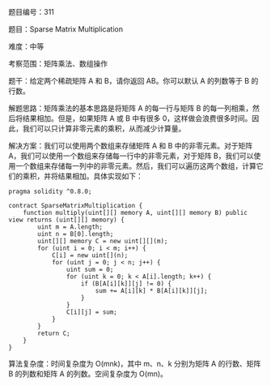 题目编号：311

题目：Sparse Matrix Multiplication

难度：中等

考察范围：矩阵乘法、数组操作

题干：给定两个稀疏矩阵 A 和 B，请你返回 AB。你可以默认 A 的列数等于 B 的行数。

解题思路：矩阵乘法的基本思路是将矩阵 A 的每一行与矩阵 B 的每一列相乘，然后将结果相加。但是，如果矩阵 A 或 B 中有很多 0，这样做会浪费很多时间。因此，我们可以只计算非零元素的乘积，从而减少计算量。

解决方案：我们可以使用两个数组来存储矩阵 A 和 B 中的非零元素。对于矩阵 A，我们可以使用一个数组来存储每一行中的非零元素，对于矩阵 B，我们可以使用一个数组来存储每一列中的非零元素。然后，我们可以遍历这两个数组，计算它们的乘积，并将结果相加。具体实现如下：

```
pragma solidity ^0.8.0;

contract SparseMatrixMultiplication {
    function multiply(uint[][] memory A, uint[][] memory B) public view returns (uint[][] memory) {
        uint m = A.length;
        uint n = B[0].length;
        uint[][] memory C = new uint[][](m);
        for (uint i = 0; i < m; i++) {
            C[i] = new uint[](n);
            for (uint j = 0; j < n; j++) {
                uint sum = 0;
                for (uint k = 0; k < A[i].length; k++) {
                    if (B[A[i][k]][j] != 0) {
                        sum += A[i][k] * B[A[i][k]][j];
                    }
                }
                C[i][j] = sum;
            }
        }
        return C;
    }
}
```

算法复杂度：时间复杂度为 O(mnk)，其中 m、n、k 分别为矩阵 A 的行数、矩阵 B 的列数和矩阵 A 的列数。空间复杂度为 O(mn)。
